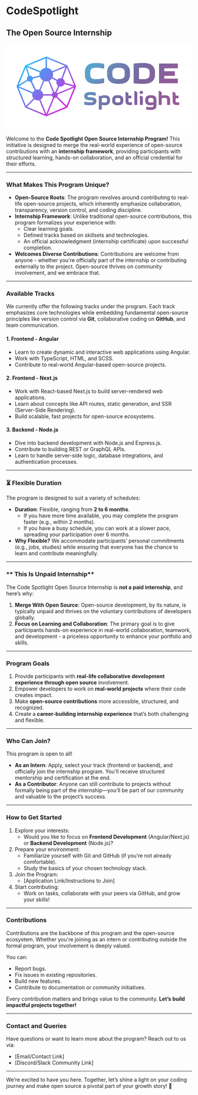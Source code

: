 # CodeSpotlight 
## The Open Source Internship

![CodeSpotlight](/profile/codespotlight-logo-narrow.png)

Welcome to the **Code Spotlight Open Source Internship Program!** This initiative is designed to merge the real-world experience of open-source contributions with an **internship framework**, providing participants with structured learning, hands-on collaboration, and an official credential for their efforts.  

---

### **What Makes This Program Unique?**
- **Open-Source Roots**: The program revolves around contributing to real-life open-source projects, which inherently emphasize collaboration, transparency, version control, and coding discipline.  
- **Internship Framework**: Unlike traditional open-source contributions, this program formalizes your experience with:
  - Clear learning goals.
  - Defined tracks based on skillsets and technologies.
  - An official acknowledgment (internship certificate) upon successful completion.
- **Welcomes Diverse Contributions**: Contributions are welcome from anyone - whether you're officially part of the internship or contributing externally to the project. Open-source thrives on community involvement, and we embrace that.

---

### **Available Tracks**
We currently offer the following tracks under the program. Each track emphasizes core technologies while embedding fundamental open-source principles like version control via **Git**, collaborative coding on **GitHub**, and team communication.

#### 1. **Frontend - Angular**
   - Learn to create dynamic and interactive web applications using Angular.
   - Work with TypeScript, HTML, and SCSS.
   - Contribute to real-world Angular-based open-source projects.

#### 2. **Frontend - Next.js**
   - Work with React-based Next.js to build server-rendered web applications.
   - Learn about concepts like API routes, static generation, and SSR (Server-Side Rendering).
   - Build scalable, fast projects for open-source ecosystems.

#### 3. **Backend - Node.js**
   - Dive into backend development with Node.js and Express.js.
   - Contribute to building REST or GraphQL APIs.
   - Learn to handle server-side logic, database integrations, and authentication processes.

---

### ⏳ **Flexible Duration**
The program is designed to suit a variety of schedules:
- **Duration**: Flexible, ranging from **2 to 6 months**.
  - If you have more time available, you may complete the program faster (e.g., within 2 months).
  - If you have a busy schedule, you can work at a slower pace, spreading your participation over 6 months.
- **Why Flexible?** We accommodate participants’ personal commitments (e.g., jobs, studies) while ensuring that everyone has the chance to learn and contribute meaningfully.

---

### ** This Is Unpaid Internship**
The Code Spotlight Open Source Internship is **not a paid internship**, and here’s why:
1. **Merge With Open Source**: Open-source development, by its nature, is typically unpaid and thrives on the voluntary contributions of developers globally.
2. **Focus on Learning and Collaboration**: The primary goal is to give participants hands-on experience in real-world collaboration, teamwork, and development - a priceless opportunity to enhance your portfolio and skills.

---

### **Program Goals**
1. Provide participants with **real-life collaborative development experience through open source** involvement.
2. Empower developers to work on **real-world projects** where their code creates impact.
3. Make **open-source contributions** more accessible, structured, and recognized.
4. Create a **career-building internship experience** that’s both challenging and flexible.

---

### **Who Can Join?**
This program is open to all!  
- **As an Intern**: Apply, select your track (frontend or backend), and officially join the internship program. You'll receive structured mentorship and certification at the end.  
- **As a Contributor**: Anyone can still contribute to projects without formally being part of the internship—you’ll be part of our community and valuable to the project’s success.

---

### **How to Get Started**
1. Explore your interests:
   - Would you like to focus on **Frontend Development** (Angular/Next.js) or **Backend Development** (Node.js)?
2. Prepare your environment:
   - Familiarize yourself with Git and GitHub (if you’re not already comfortable).
   - Study the basics of your chosen technology stack.
3. Join the Program:
   - [Application Link/Instructions to Join]
4. Start contributing:
   - Work on tasks, collaborate with your peers via GitHub, and grow your skills!

---

### **Contributions**
Contributions are the backbone of this program and the open-source ecosystem. Whether you're joining as an intern or contributing outside the formal program, your involvement is deeply valued.

You can:
- Report bugs.
- Fix issues in existing repositories.
- Build new features.
- Contribute to documentation or community initiatives.  

Every contribution matters and brings value to the community. **Let’s build impactful projects together!**

---

### **Contact and Queries**
Have questions or want to learn more about the program? Reach out to us via:
- [Email/Contact Link]
- [Discord/Slack Community Link]

---

We’re excited to have you here. Together, let’s shine a light on your coding journey and make open source a pivotal part of your growth story! 🚀